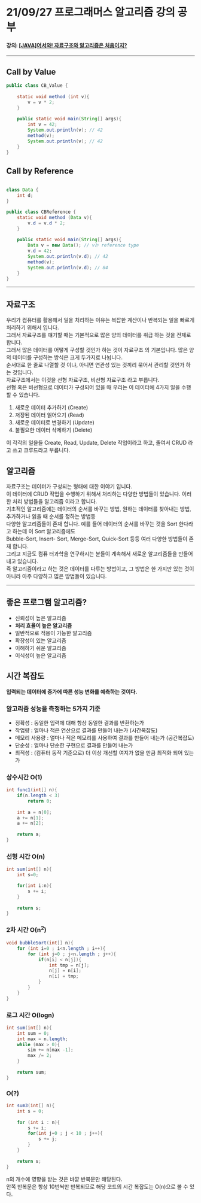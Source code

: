 # 21/09/27 프로그래머스 알고리즘 강의 공부
#### 강의: [[JAVA]어서와! 자료구조와 알고리즘은 처음이지?](https://school.programmers.co.kr/learn/courses/13577)
***

## Call by Value
```java
public class CB_Value {
    
    static void method (int v){
        v = v * 2;
    }
    
    public static void main(String[] args){
        int v = 42;
        System.out.println(v); // 42
        method(v);
        System.out.println(v); // 42
    }
}
```

## Call by Reference
```java

class Data {
    int d;
}

public class CBReference {
    static void method (Data v){
        v.d = v.d * 2;
    }
    
    public static void main(String[] args){
        Data v = new Data(); // v는 reference type
        v.d = 42;
        System.out.println(v.d); // 42
        method(v);
        System.out.println(v.d); // 84
    }
}
```
***
## 자료구조
우리가 컴퓨터를 활용해서 일을 처리하는 이유는 복잡한 계산이나 반복되는 일을 빠르게 처리하기 위해서 입니다. <br>
그래서 자료구조를 얘기할 때는 기본적으로 많은 양의 데이터를 취급
하는 것을 전제로 합니다. <br>
그래서 많은 데이터를 어떻게 구성할 것인가 하는 것이 자료구조
의 기본입니다.
많은 양의 데이터를 구성하는 방식은 크게 두가지로 나뉩니다. <br>
순서대로 한 줄로 나열할 것 이냐, 아니면 연관성 있는 것끼리 묶어서 관리할 것인가 하는 것입니다. <br>
자료구조에서는 이것을 선형 자료구조, 비선형 자료구조 라고 부릅니다. <br>
선형 혹은 비선형으로 데이터가 구성되어 있을 때 우리는 이 데이터에 4가지 일을 수행할 수
있습니다.
1. 새로운 데이터 추가하기 (Create)
2. 저장된 데이터 읽어오기 (Read)
3. 새로운 데이터로 변경하기 (Update)
4. 불필요한 데이터 삭제하기 (Delete)

이 각각의 일을들 Create, Read, Update, Delete 작업이라고 하고, 줄여서 CRUD 라고 쓰고 크루드라고 부릅니다.

## 알고리즘
자료구조는 데이터가 구성되는 형태에 대한 이야기 입니다. <br>
이 데이터에 CRUD 작업을 수행하기 위해서 처리하는 다양한 방법들이 있습니다. 이러한 처리 방법들을 알고리즘 이라고 합니다. <br>
기초적인 알고리즘에는 데이터의 순서를 바꾸는 방법, 원하는 데이터를 찾아내는 방법, 추가하거나 읽을 때 순서를 정하는 방법등 <br>
다양한 알고리즘들이 존재 합니다. 
예를 들어 데이터의 순서를 바꾸는 것을 Sort 한다라고 하는데 이 Sort 알고리즘에도 <br>
Bubble-Sort, Insert- Sort, Merge-Sort, Quick-Sort 등등 여러 다양한 방법들이 존재 합니다.<br>
그리고 지금도 컴퓨 터과학을 연구하시는 분들이 계속해서 새로운 알고리즘들을 만들어내고 있습니다. <br>
즉 알고리즘이라고 하는 것은 데이터를 다루는 방법이고, 그 방법은 한 가지만 있는 것이 아니라 아주 다양하고 많은 방법들이 있습니다.

***
## 좋은 프로그램 알고리즘?

- 신뢰성이 높은 알고리즘
- **처리 효율이 높은 알고리즘**
- 일반적으로 적용이 가능한 알고리즘
- 확장성이 있는 알고리즘
- 이해하기 쉬운 알고리즘
- 이식성이 높은 알고리즘

## 시간 복잡도
**입력되는 데이터에 증가에 따른 성능 변화를 예측하는 것이다.**
### 알고리즘 성능을 측정하는 5가지 기준
* 정확성 : 동일한 입력에 대해 항상 동일한 결과를 반환하는가
* 작업량 : 얼마나 적은 연산으로 결과를 만들어 내는가 (시간복잡도)
* 메모리 사용량 : 얼마나 적은 메모리를 사용하여 결과를 만들어 내는가 (공간복잡도)
* 단순성 : 얼마나 단순한 구현으로 결과를 만들어 내는가
* 최적성 : (컴퓨터 동작 기준으로) 더 이상 개선할 여지가 없을 만큼 최적화 되어 있는가

### 상수시간 O(1)
```java
int func1(int[] n){
    if(n.length < 3)
        return 0;
    
    int a = n[0];
    a += n[1];
    a += n[2];
    
    return a;
}
```

### 선형 시간 O(n)
```java
int sum(int[] n){
    int s=0;

    for(int i:n){
        s += i;
    }
    
    return s;
}
```

### 2차 시간 O(n<sup>2</sup>)
```java
void bubbleSort(int[] n){
    for (int i=0 ; i<n.length ; i++){
        for (int j=0 ; j<n.length ; j++){
            if(n[i] < n[j]){
                int tmp = n[j];
                n[j] = n[i];
                n[i] = tmp;
            }
        }    
    }
}
```

### 로그 시간 O(logn)
```java
int sum(int[] n){
    int sum = 0;
    int max = n.length;
    while (max > 0){
        sim += n[max -1];
        max /= 2;
    }
    
    return sum;
}
```

### O(?)
```java
int sum3(int[] n){
    int s = 0;
    
    for (int i : n){
        s += i;
        for(int j=0 ; j < 10 ; j++){
            s += j;
        }
    }
    
    return s;
}
```
n의 개수에 영향을 받는 것은 바깥 반복문만 해당된다.<br>
안쪽 반복문은 항상 10번씩만 반복되므로 해당 코드의 시간 복잡도는 O(n)으로 볼 수 있다.